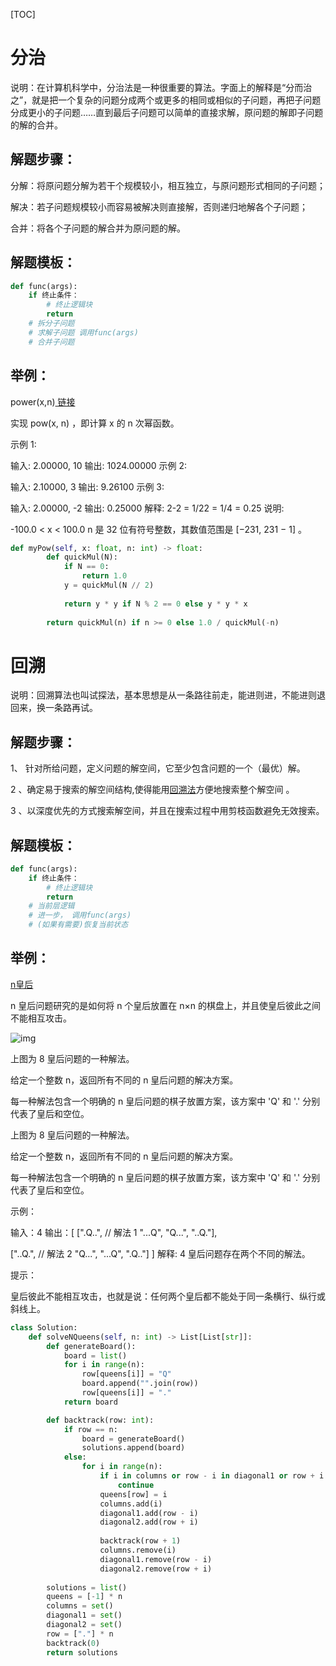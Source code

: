 [TOC]



# 分治

说明：在计算机科学中，分治法是一种很重要的算法。字面上的解释是“分而治之”，就是把一个复杂的问题分成两个或更多的相同或相似的子问题，再把子问题分成更小的子问题……直到最后子问题可以简单的直接求解，原问题的解即子问题的解的合并。

## 解题步骤：

分解：将原问题分解为若干个规模较小，相互独立，与原问题形式相同的子问题；

解决：若子问题规模较小而容易被解决则直接解，否则递归地解各个子问题；

合并：将各个子问题的解合并为原问题的解。



## 解题模板：

```python
def func(args):
    if 终止条件：
    	# 终止逻辑块
    	return
    # 拆分子问题
    # 求解子问题 调用func(args)
    # 合并子问题 
```

## 举例：

power(x,n)[ 链接](https://leetcode-cn.com/problems/powx-n/solution/powx-n-by-leetcode-solution/)

实现 pow(x, n) ，即计算 x 的 n 次幂函数。

示例 1:

输入: 2.00000, 10
输出: 1024.00000
示例 2:

输入: 2.10000, 3
输出: 9.26100
示例 3:

输入: 2.00000, -2
输出: 0.25000
解释: 2-2 = 1/22 = 1/4 = 0.25
说明:

-100.0 < x < 100.0
n 是 32 位有符号整数，其数值范围是 [−231, 231 − 1] 。



```python
def myPow(self, x: float, n: int) -> float:
        def quickMul(N):
            if N == 0:
                return 1.0
            y = quickMul(N // 2)
            
            return y * y if N % 2 == 0 else y * y * x
        
        return quickMul(n) if n >= 0 else 1.0 / quickMul(-n)

```





# 回溯

说明：回溯算法也叫试探法，基本思想是从一条路往前走，能进则进，不能进则退回来，换一条路再试。

## 解题步骤：

1、 针对所给问题，定义问题的解空间，它至少包含问题的一个（最优）解。

2 、确定易于搜索的解空间结构,使得能用[回溯法](https://baike.baidu.com/item/回溯法)方便地搜索整个解空间 。

3 、以深度优先的方式搜索解空间，并且在搜索过程中用剪枝函数避免无效搜索。

## 解题模板：

```python
def func(args):
    if 终止条件：
    	# 终止逻辑块
    	return
    # 当前层逻辑
    # 进一步， 调用func(args)
    # (如果有需要)恢复当前状态
```



## 举例：

[n皇后](https://leetcode-cn.com/problems/n-queens/solution/nhuang-hou-by-leetcode-solution/)

n 皇后问题研究的是如何将 n 个皇后放置在 n×n 的棋盘上，并且使皇后彼此之间不能相互攻击。

![img](https://cdn.jsdelivr.net/gh/winter60/my_figurebed/data/20200919_8-queens.png)

上图为 8 皇后问题的一种解法。

给定一个整数 n，返回所有不同的 n 皇后问题的解决方案。

每一种解法包含一个明确的 n 皇后问题的棋子放置方案，该方案中 'Q' 和 '.' 分别代表了皇后和空位。

上图为 8 皇后问题的一种解法。

给定一个整数 n，返回所有不同的 n 皇后问题的解决方案。

每一种解法包含一个明确的 n 皇后问题的棋子放置方案，该方案中 'Q' 和 '.' 分别代表了皇后和空位。

 

示例：

输入：4
输出：[
 [".Q..",  // 解法 1
  "...Q",
  "Q...",
  "..Q."],

 ["..Q.",  // 解法 2
  "Q...",
  "...Q",
  ".Q.."]
]
解释: 4 皇后问题存在两个不同的解法。


提示：

皇后彼此不能相互攻击，也就是说：任何两个皇后都不能处于同一条横行、纵行或斜线上。



 

```python
class Solution:
    def solveNQueens(self, n: int) -> List[List[str]]:
        def generateBoard():
            board = list()
            for i in range(n):
                row[queens[i]] = "Q"
                board.append("".join(row))
                row[queens[i]] = "."
            return board

        def backtrack(row: int):
            if row == n:
                board = generateBoard()
                solutions.append(board)
            else:
                for i in range(n):
                    if i in columns or row - i in diagonal1 or row + i in diagonal2:
                        continue
                    queens[row] = i
                    columns.add(i)
                    diagonal1.add(row - i)
                    diagonal2.add(row + i)
                    
                    backtrack(row + 1)
                    columns.remove(i)
                    diagonal1.remove(row - i)
                    diagonal2.remove(row + i)
                    
        solutions = list()
        queens = [-1] * n
        columns = set()
        diagonal1 = set()
        diagonal2 = set()
        row = ["."] * n
        backtrack(0)
        return solutions

```




